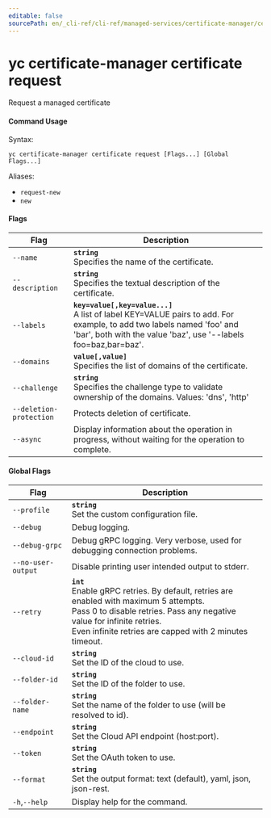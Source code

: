 ```yaml
---
editable: false
sourcePath: en/_cli-ref/cli-ref/managed-services/certificate-manager/certificate/request.md
---
```


# yc certificate-manager certificate request

Request a managed certificate

#### Command Usage

Syntax: 

`yc certificate-manager certificate request [Flags...] [Global Flags...]`

Aliases: 

- `request-new`
- `new`

#### Flags

| Flag | Description |
|----|----|
|`--name`|<b>`string`</b><br/>Specifies the name of the certificate.|
|`--description`|<b>`string`</b><br/>Specifies the textual description of the certificate.|
|`--labels`|<b>`key=value[,key=value...]`</b><br/>A list of label KEY=VALUE pairs to add. For example, to add two labels named 'foo' and 'bar', both with the value 'baz', use '--labels foo=baz,bar=baz'.|
|`--domains`|<b>`value[,value]`</b><br/>Specifies the list of domains of the certificate.|
|`--challenge`|<b>`string`</b><br/>Specifies the challenge type to validate ownership of the domains. Values: 'dns', 'http'|
|`--deletion-protection`|Protects deletion of certificate.|
|`--async`|Display information about the operation in progress, without waiting for the operation to complete.|

#### Global Flags

| Flag | Description |
|----|----|
|`--profile`|<b>`string`</b><br/>Set the custom configuration file.|
|`--debug`|Debug logging.|
|`--debug-grpc`|Debug gRPC logging. Very verbose, used for debugging connection problems.|
|`--no-user-output`|Disable printing user intended output to stderr.|
|`--retry`|<b>`int`</b><br/>Enable gRPC retries. By default, retries are enabled with maximum 5 attempts.<br/>Pass 0 to disable retries. Pass any negative value for infinite retries.<br/>Even infinite retries are capped with 2 minutes timeout.|
|`--cloud-id`|<b>`string`</b><br/>Set the ID of the cloud to use.|
|`--folder-id`|<b>`string`</b><br/>Set the ID of the folder to use.|
|`--folder-name`|<b>`string`</b><br/>Set the name of the folder to use (will be resolved to id).|
|`--endpoint`|<b>`string`</b><br/>Set the Cloud API endpoint (host:port).|
|`--token`|<b>`string`</b><br/>Set the OAuth token to use.|
|`--format`|<b>`string`</b><br/>Set the output format: text (default), yaml, json, json-rest.|
|`-h`,`--help`|Display help for the command.|
